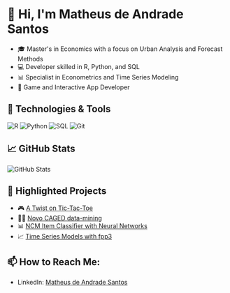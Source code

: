 ﻿
# 👋 Hi, I'm Matheus de Andrade Santos

- 🎓 Master's in Economics with a focus on Urban Analysis and Forecast Methods
- 💻 Developer skilled in R, Python, and SQL
- 📊 Specialist in Econometrics and Time Series Modeling
- 👾 Game and Interactive App Developer

## 🔧 Technologies & Tools
![R](https://img.shields.io/badge/R-276DC3?style=for-the-badge&logo=r&logoColor=white)
![Python](https://img.shields.io/badge/Python-3776AB?style=for-the-badge&logo=python&logoColor=white)
![SQL](https://img.shields.io/badge/SQL-316192?style=for-the-badge&logo=postgresql&logoColor=white)
![Git](https://img.shields.io/badge/Git-F05032?style=for-the-badge&logo=git&logoColor=white)

## 📈 GitHub Stats
![GitHub Stats](https://github-readme-stats.vercel.app/api?username=WizardCake&show_icons=true&theme=radical)

## 🌟 Highlighted Projects
- 🎮 [A Twist on Tic-Tac-Toe](https://github.com/WizardCake/Velha-das-Velhas)
- 🧑‍💼 [Novo CAGED data-mining](https://github.com/WizardCake/Fetch_NovoCaged)
- 📊 [NCM Item Classifier with Neural Networks](https://github.com/WizardCake/NCM-Classifier)
- 📈 [Time Series Models with fpp3](https://github.com/WizardCake/Time-Series-Modeling)

## 📫 How to Reach Me:
- LinkedIn: [Matheus de Andrade Santos](https://www.linkedin.com/in/matheus-andrade-b91a51218)

